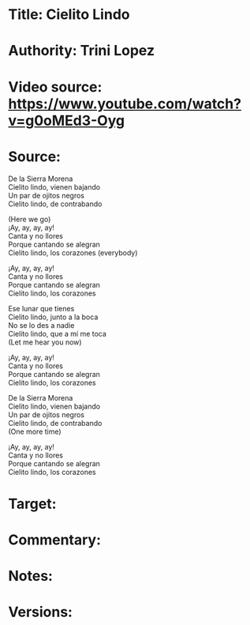 # Title: Cielito Lindo

# Authority: Trini Lopez

# Video source: https://www.youtube.com/watch?v=g0oMEd3-Oyg

# Source:
De la Sierra Morena  
Cielito lindo, vienen bajando  
Un par de ojitos negros  
Cielito lindo, de contrabando  

(Here we go)  
¡Ay, ay, ay, ay!  
Canta y no llores  
Porque cantando se alegran  
Cielito lindo, los corazones (everybody)  

¡Ay, ay, ay, ay!  
Canta y no llores  
Porque cantando se alegran  
Cielito lindo, los corazones  

Ese lunar que tienes  
Cielito lindo, junto a la boca  
No se lo des a nadie  
Cielito lindo, que a mí me toca  
(Let me hear you now)  

¡Ay, ay, ay, ay!  
Canta y no llores  
Porque cantando se alegran  
Cielito lindo, los corazones  

De la Sierra Morena  
Cielito lindo, vienen bajando  
Un par de ojitos negros  
Cielito lindo, de contrabando  
(One more time)  

¡Ay, ay, ay, ay!  
Canta y no llores  
Porque cantando se alegran  
Cielito lindo, los corazones  

# Target:  

# Commentary:  

# Notes:  

# Versions:  